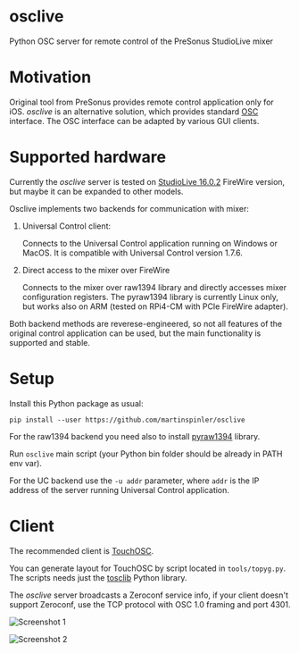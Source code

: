 # osclive
Python OSC server for remote control of the PreSonus StudioLive mixer

# Motivation
Original tool from PreSonus provides remote control application only for iOS.
*osclive* is an alternative solution, which provides standard [OSC](https://en.wikipedia.org/wiki/Open_Sound_Control) interface.
The OSC interface can be adapted by various GUI clients.

# Supported hardware

Currently the *osclive* server is tested on [StudioLive 16.0.2](https://legacy.presonus.com/products/StudioLive-16.0.2) FireWire version,
but maybe it can be expanded to other models.

Osclive implements two backends for communication with mixer:

1. Universal Control client:

     Connects to the Universal Control application running on Windows or MacOS.
     It is compatible with Universal Control version 1.7.6.

2. Direct access to the mixer over FireWire

     Connects to the mixer over raw1394 library and directly accesses mixer configuration registers.
     The pyraw1394 library is currently Linux only, but works also on ARM (tested on RPi4-CM with PCIe FireWire adapter).

Both backend methods are reverese-engineered, so not all features of the original control application can be used,
but the main functionality is supported and stable.

# Setup

Install this Python package as usual:

`pip install --user https://github.com/martinspinler/osclive`

For the raw1394 backend you need also to install [pyraw1394](https://github.com/martinspinler/pyraw1394) library.

Run `osclive` main script (your Python bin folder should be already in PATH env var).

For the UC backend use the `-u addr` parameter, where `addr` is the IP address of the server running Universal Control application.

# Client

The recommended client is [TouchOSC](https://hexler.net/touchosc).

You can generate layout for TouchOSC by script located in `tools/topyg.py`.
The scripts needs just the [tosclib](https://github.com/AlbertoV5/tosclib) Python library.

The *osclive* server broadcasts a Zeroconf service info, if your client doesn't support Zeroconf, use the TCP protocol with OSC 1.0 framing and port 4301.

![Screenshot 1](https://github.com/martinspinler/osclive/releases/download/v0.1.0/osclive-touchosc-tab-channel.png)

![Screenshot 2](https://github.com/martinspinler/osclive/releases/download/v0.1.0/osclive-touchosc-tab-sends.png)
